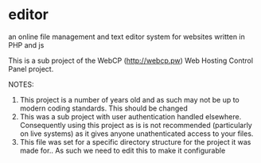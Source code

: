 # editor
an online file management and text editor system for websites written in PHP and js

This is a sub project of the WebCP (http://webcp.pw) Web Hosting Control Panel project. 

NOTES:
1) This project is a number of years old and as such may not be up to modern coding standards. This should be changed
2) This was a sub project with user authentication handled elsewhere. Consequently using this project as is is not recommended (particularly on live systems) as it gives anyone unathenticated access to your files.
3) This file was set for a specific directory structure for the project it was made for.. As such we need to edit this to make it configurable
